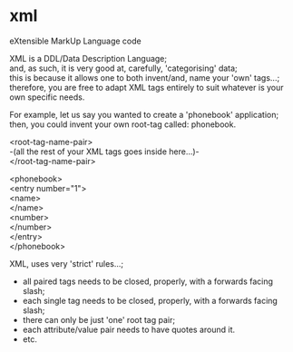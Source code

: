 # xml
eXtensible MarkUp Language code

XML is a DDL/Data Description Language;  
and, as such, it is very good at, carefully, 'categorising' data;  
this is because it allows one to both invent/and, name your 'own' tags...;  
therefore, you are free to adapt XML tags entirely to suit whatever is your own specific needs.  

For example, let us say you wanted to create a 'phonebook' application;  
then, you could invent your own root-tag called: phonebook.  

&lt;root-tag-name-pair&gt;  
-(all the rest of your XML tags goes inside here...)-  
&lt;/root-tag-name-pair&gt;  


&lt;phonebook&gt;    
&lt;entry number="1"&gt;    
&lt;name&gt;    
&lt;/name&gt;    
&lt;number&gt;    
&lt;/number&gt;    
&lt;/entry&gt;    
&lt;/phonebook&gt;    
  
XML, uses very 'strict' rules...;   
- all paired tags needs to be closed, properly, with a forwards facing slash;    
- each single tag needs to be closed, properly, with a forwards facing slash;     
- there can only be just 'one' root tag pair;  
- each attribute/value pair needs to have quotes around it.
- etc.  
  
